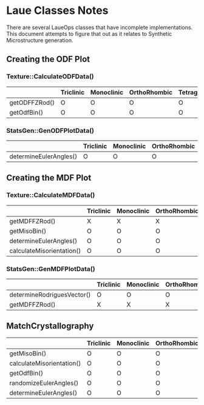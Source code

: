 # Laue Classes Notes #

There are several LaueOps classes that have incomplete implementations. This document attempts to figure that out as it relates to Synthetic Microstructure generation.

## Creating the ODF Plot ##

### Texture::CalculateODFData() ###

| | Triclinic | Monoclinic | OrthoRhombic | Tetragonal_Low | Tetragonal_High | Trigonal_Low | Trigonal_High | Hexagonal_Low | Hexagonal_Low | Cubic_Low | Cubic_High |
|---|-----------|------------|--------------|----------------|-----------------|--------------|---------------|---------------|---------------|-----------|----------|
| getODFFZRod() | O | O | O | O | O | O | O | O | O | O  | O |
| getOdfBin()  | O | O | O | O | O | O | O | O | O | O  | O |

### StatsGen::GenODFPlotData() ###

| | Triclinic | Monoclinic | OrthoRhombic | Tetragonal_Low | Tetragonal_High | Trigonal_Low | Trigonal_High | Hexagonal_Low | Hexagonal_Low | Cubic_Low | Cubic_High |
|---|-----------|------------|--------------|----------------|-----------------|--------------|---------------|---------------|---------------|-----------|----------|
| determineEulerAngles() | O | O | O | O | O | O | O | O | O | O  | O |

## Creating the MDF Plot ##

### Texture::CalculateMDFData() ###

| | Triclinic | Monoclinic | OrthoRhombic | Tetragonal_Low | Tetragonal_High | Trigonal_Low | Trigonal_High | Hexagonal_Low | Hexagonal_Low | Cubic_Low | Cubic_High |
|---|-----------|------------|--------------|----------------|-----------------|--------------|---------------|---------------|---------------|-----------|----------|
| getMDFFZRod() | X | X | X | O | O | O | O | O | O | O  | O |
| getMisoBin()  | O | O | O | O | O | O | O | O | O | O  | O |
| determineEulerAngles() | O | O | O | O | O | O | O | O | O | O  | O |
| calculateMisorientation()| O | O | O | O | O | O | O | O | O | O  | O |

### StatsGen::GenMDFPlotData() ###

| | Triclinic | Monoclinic | OrthoRhombic | Tetragonal_Low | Tetragonal_High | Trigonal_Low | Trigonal_High | Hexagonal_Low | Hexagonal_Low | Cubic_Low | Cubic_High |
|---|-----------|------------|--------------|----------------|-----------------|--------------|---------------|---------------|---------------|-----------|----------|
| determineRodriguesVector() | O | O | O | O | O | O | O | O | O | O  | O |
| getMDFFZRod() | X | X | X | O | O | O | O | O | O | O  | O |

## MatchCrystallography ##

| | Triclinic | Monoclinic | OrthoRhombic | Tetragonal_Low | Tetragonal_High | Trigonal_Low | Trigonal_High | Hexagonal_Low | Hexagonal_Low | Cubic_Low | Cubic_High |
|---|-----------|------------|--------------|----------------|-----------------|--------------|---------------|---------------|---------------|-----------|----------|
| getMisoBin()  | O | O | O | O | O | O | O | O | O | O  | O |
| calculateMisorientation()| O | O | O | O | O | O | O | O | O | O  | O |
| getOdfBin()  | O | O | O | O | O | O | O | O | O | O  | O |
| randomizeEulerAngles()  | O | O | O | O | O | O | O | O | O | O  | O |
| determineEulerAngles() | O | O | O | O | O | O | O | O | O | O  | O |
